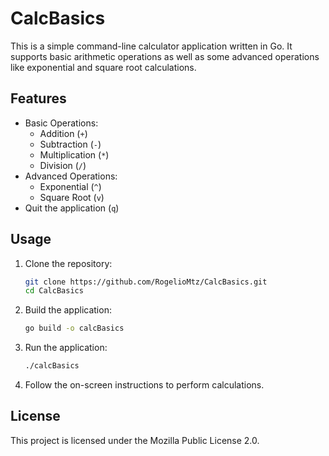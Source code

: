 # CalcBasics

This is a simple command-line calculator application written in Go. It supports basic arithmetic operations as well as some advanced operations like exponential and square root calculations.

## Features

- Basic Operations:
  - Addition (`+`)
  - Subtraction (`-`)
  - Multiplication (`*`)
  - Division (`/`)
- Advanced Operations:
  - Exponential (`^`)
  - Square Root (`v`)
- Quit the application (`q`)

## Usage

1. Clone the repository:
    ```sh
    git clone https://github.com/RogelioMtz/CalcBasics.git
    cd CalcBasics
    ```

2. Build the application:
    ```sh
    go build -o calcBasics
    ```

3. Run the application:
    ```sh
    ./calcBasics
    ```

4. Follow the on-screen instructions to perform calculations.

## License
This project is licensed under the Mozilla Public License 2.0.
